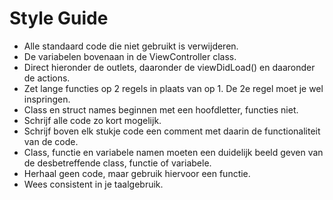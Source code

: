 # Style Guide

- Alle standaard code die niet gebruikt is verwijderen.
- De variabelen bovenaan in de ViewController class.
- Direct hieronder de outlets, daaronder de viewDidLoad() en daaronder de actions.
- Zet lange functies op 2 regels in plaats van op 1. De 2e regel moet je wel inspringen.
- Class en struct names beginnen met een hoofdletter, functies niet.
- Schrijf alle code zo kort mogelijk.
- Schrijf boven elk stukje code een comment met daarin de functionaliteit van de code.
- Class, functie en variabele namen moeten een duidelijk beeld geven van de desbetreffende class, functie of variabele. 
- Herhaal geen code, maar gebruik hiervoor een functie.
- Wees consistent in je taalgebruik.
